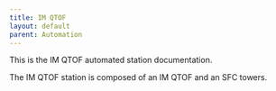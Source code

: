 ```yaml
---
title: IM QTOF
layout: default
parent: Automation
---
```


This is the IM QTOF automated station documentation.

The IM QTOF station is composed of an IM QTOF and an SFC towers.
